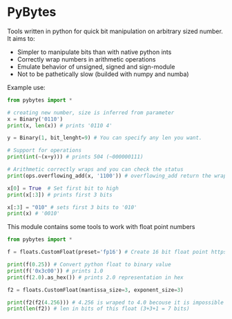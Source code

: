 # PyBytes

Tools written in python for quick bit manipulation on arbitrary sized number. 
It aims to:
* Simpler to manipulate bits than with native python ints
* Correctly wrap numbers in arithmetic operations
* Emulate behavior of unsigned, signed and sign-module 
* Not to be pathetically slow (builded with numpy and numba)

Example use:
```py
from pybytes import *

# creating new number, size is inferred from parameter
x = Binary('0110')
print(x, len(x)) # prints '0110 4'

y = Binary(1, bit_lenght=9) # You can specify any len you want.

# Support for operations
print(int(~(x+y))) # prints 504 (~000000111)

# Arithmetic correctly wraps and you can check the status 
print(ops.overflowing_add(x, '1100')) # overflowing_add return the wrapped sum and boolen to indicate if overflow occurs

x[0] = True  # Set first bit to high
print(x[:3]) # prints first 3 bits

x[:3] = "010" # sets first 3 bits to '010'
print(x) # '0010'
```

This module contains some tools to work with float point numbers

```py
from pybytes import *

f = floats.CustomFloat(preset='fp16') # Create 16 bit float point https://en.wikipedia.org/wiki/Half-precision_floating-point_format

print(f(0.25)) # Convert python float to binary value
print(f('0x3c00')) # prints 1.0
print(f(2.0).as_hex()) # prints 2.0 representation in hex

f2 = floats.CustomFloat(mantissa_size=3, exponent_size=3)

print(f2(f2(4.256))) # 4.256 is wraped to 4.0 becouse it is impossible to express with this float.
print(len(f2)) # len in bits of this float (3+3+1 = 7 bits)
```
